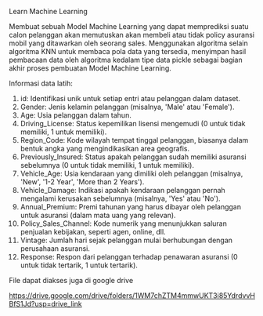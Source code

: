 Learn Machine Learning 

Membuat sebuah Model Machine Learning yang dapat memprediksi suatu calon pelanggan akan memutuskan akan membeli atau tidak policy asuransi mobil yang ditawarkan oleh seorang sales. Menggunakan algoritma selain algoritma KNN untuk membaca pola data yang tersedia, menyimpan hasil pembacaan data oleh algoritma kedalam tipe data pickle sebagai bagian akhir proses pembuatan Model Machine Learning.

Informasi data latih:
1.	id: Identifikasi unik untuk setiap entri atau pelanggan dalam dataset.
2.	Gender: Jenis kelamin pelanggan (misalnya, 'Male' atau 'Female').
3.	Age: Usia pelanggan dalam tahun.
4.	Driving_License: Status kepemilikan lisensi mengemudi (0 untuk tidak memiliki, 1 untuk memiliki).
5.	Region_Code: Kode wilayah tempat tinggal pelanggan, biasanya dalam bentuk angka yang mengindikasikan area geografis.
6.	Previously_Insured: Status apakah pelanggan sudah memiliki asuransi sebelumnya (0 untuk tidak memiliki, 1 untuk memiliki).
7.	Vehicle_Age: Usia kendaraan yang dimiliki oleh pelanggan (misalnya, 'New', '1-2 Year', 'More than 2 Years').
8.	Vehicle_Damage: Indikasi apakah kendaraan pelanggan pernah mengalami kerusakan sebelumnya (misalnya, 'Yes' atau 'No').
9.	Annual_Premium: Premi tahunan yang harus dibayar oleh pelanggan untuk asuransi (dalam mata uang yang relevan).
10.	Policy_Sales_Channel: Kode numerik yang menunjukkan saluran penjualan kebijakan, seperti agen, online, dll.
11.	Vintage: Jumlah hari sejak pelanggan mulai berhubungan dengan perusahaan asuransi.
12.	Response: Respon dari pelanggan terhadap penawaran asuransi (0 untuk tidak tertarik, 1 untuk tertarik).

File dapat diakses juga di google drive

https://drive.google.com/drive/folders/1WM7chZTM4mmwUKT3i85YdrdvvHBfS1Jd?usp=drive_link
